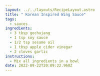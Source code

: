 ```yaml
---
layout: ../../layouts/RecipeLayout.astro
title: " Korean Inspired Wing Sauce"
tags:
  - sauces
ingredients:
  - 3 tbsp gochujang
  - 1 tsp soy sauce
  - 1/2 tsp sesame oil
  - 1 tbsp apple cider vinegar
  - 2 cloves garlic
instructions:
  - Mix all ingredients in a bowl
date: 2022-09-22T20:09:22.968Z
---
```


